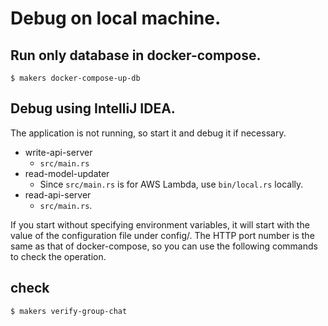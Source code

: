# Debug on local machine.

## Run only database in docker-compose.

```shell
$ makers docker-compose-up-db
```

## Debug using IntelliJ IDEA.

The application is not running, so start it and debug it if necessary.

- write-api-server
    - `src/main.rs`
- read-model-updater
    - Since `src/main.rs` is for AWS Lambda, use `bin/local.rs` locally.
- read-api-server
    - `src/main.rs`.

If you start without specifying environment variables, it will start with the value of the configuration file under
config/. The HTTP port number is the same as that of docker-compose, so you can use the following commands to check the
operation.

## check

```shell
$ makers verify-group-chat
```